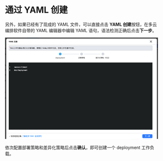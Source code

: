# 通过 YAML 创建

另外，如果已经有了现成的 YAML 文件，可以直接点击 **YAML 创建**按钮，在多云编排软件自带的 YAML 编辑器中编辑 YAML 语句，语法检测正确后点击**下一步**。

![image](../images/deployment07.png)

依次配置部署策略和差异化策略后点击**确认**，即可创建一个 deployment 工作负载。
